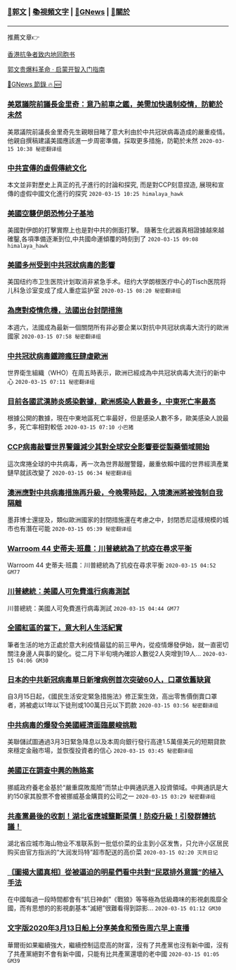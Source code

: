 ###  [:eagle:郭文](https://github.com/ourhimalayas/txt) | [:books:視頻文字](https://github.com/ourhimalayas/txt/blob/master/content/README.md) | [:newspaper:GNews](https://github.com/ourhimalayas/txt/blob/master/content/gnews/README.md) | [:pray:關於](https://github.com/ourhimalayas/home/tree/master/about)
---

推薦文章:point_right:

[香港抗争者致内地同胞书](https://github.com/ourhimalayas/news/blob/master/2019/08/a_letter_from_the_hong_kong_people.md)

[郭文贵爆料革命 · 启蒙开智入门指南](https://github.com/ourhimalayas/txt/issues/1)

[:newspaper:GNews 節錄 :fire: :new:](https://github.com/ourhimalayas/txt/blob/master/content/gnews/README.md) 



### [美眾議院前議長金里奇：意乃前車之鑑，美需加快遏制疫情，防範於未然](/content/gnews/1/README.md)

美眾議院前議長金里奇先生親眼目睹了意大利由於中共冠狀病毒造成的嚴重疫情。他親自撰稿建議美國應該進一步周密準備，採取更多措施，防範於未然  `2020-03-15 10:38 秘密翻译组`

### [中共宣傳的虛假傳統文化](/content/gnews/2/README.md)

本文並非對歷史上真正的孔子進行的討論和探究, 而是對CCP刻意捏造, 展現和宣傳的虛假中國文化進行的探究  `2020-03-15 10:25 himalaya_hawk`

### [美國空襲伊朗恐怖分子基地](/content/gnews/3/README.md)

美國對伊朗的打擊實際上也是對中共的側面打擊。 隨著生化武器真相證據越來越確鑿,各項準備逐漸到位,中共國命運傾覆的時刻到了  `2020-03-15 09:08 himalaya_hawk`

### [美國多州受到中共冠狀病毒的影響](/content/gnews/4/README.md)

美国纽约市卫生医院计划取消非紧急手术。纽约大学朗根医疗中心的Tisch医院将儿科急诊室变成了成人重症监护室  `2020-03-15 08:20 秘密翻译组`

### [為應對疫情危機，法國出台封閉措施](/content/gnews/5/README.md)

本週六，法國成為最新一個關閉所有非必要企業以對抗中共冠狀病毒大流行的歐洲國家  `2020-03-15 07:58 秘密翻译组`

### [中共冠狀病毒鐵蹄瘋狂肆虐歐洲](/content/gnews/6/README.md)

世界衛生組織（WHO）在周五時表示，歐洲已經成為中共冠狀病毒大流行的新中心  `2020-03-15 07:11 秘密翻译组`

### [目前各國武漢肺炎感染數據，歐洲感染人數最多，中東死亡率最高](/content/gnews/7/README.md)

根據公開的數據，現在中東地區死亡率最好，但是感染人數不多，歐美感染人說最多，死亡率相對較低  `2020-03-15 07:10 小巴猪`

### [CCP病毒敲響世界警鐘減少其對全球安全影響要從製藥領域開始](/content/gnews/8/README.md)

這次席捲全球的中共病毒，再一次為世界敲醒警鐘，嚴重依賴中國的世界經濟產業鏈早就該改變了  `2020-03-15 06:34 秘密翻译组`

### [澳洲應對中共病毒措施再升級，今晚零時起，入境澳洲將被強制自我隔離](/content/gnews/9/README.md)

墨菲博士還提及，類似歐洲國家的封閉措施還在考慮之中，封閉悉尼這樣規模的城市也有潛在可能  `2020-03-15 05:39 秘密翻译组`

### [Warroom 44 史蒂夫·班農：川普總統為了抗疫在尋求平衡](/content/gnews/10/README.md)

Warroom 44 史蒂夫·班農：川普總統為了抗疫在尋求平衡  `2020-03-15 04:52 GM77`

### [川普總統：美國人可免費進行病毒測試](/content/gnews/11/README.md)

川普總統：美國人可免費進行病毒測試  `2020-03-15 04:44 GM77`

### [全國紅區的當下，意大利人生活紀實](/content/gnews/12/README.md)

筆者生活的地方正處於意大利疫情最猛的前三甲內，從疫情爆發伊始，就一直密切關注身邊人與事的變化。從二月下半旬境內確診人數從2人突增到19人...  `2020-03-15 04:06 GM30`

### [日本的中共新冠病毒單日新增病例首次突破60人，口罩依舊缺貨](/content/gnews/13/README.md)

自3月15日起，《國民生活安定緊急措施法》修正案生效，高出零售價倒賣口罩者，將被處以1年以下徒刑或100萬日元以下罰款  `2020-03-15 03:56 秘密翻译组`

### [中共病毒的爆發令美國經濟面臨嚴峻挑戰](/content/gnews/14/README.md)

美聯儲試圖通過3月3日緊急降息以及本周向銀行發行高達1.5萬億美元的短期貸款來穩定金融市場，並恢復投資者的信心  `2020-03-15 03:45 秘密翻译组`

### [美國正在調查中興的賄賂案](/content/gnews/15/README.md)

挪威政府養老金基於“嚴重腐敗風險”而禁止中興通訊進入投資領域。中興通訊是大約150家其股票不會被挪威基金購買的公司之一  `2020-03-15 03:29 秘密翻译组`

### [共產黨最後的收割！湖北省應城壟斷菜價！防疫升級！引發群體抗議！](/content/gnews/16/README.md)

湖北省应城市海山物业不准联系到一批低价菜的业主到小区发售，只允许小区居民购买由官方指派的“大润发玛特”超市配送的高价菜  `2020-03-15 02:20 灭共日记`

### [〘圖揭大國真相〙從被逼迫的明星們看中共對“民眾排外意識”的植入手法](/content/gnews/17/README.md)

在中國每過一段時間都會有“抗日神劇”《戰狼》等等極為低級趣味的影視劇風靡全國，而有思想的的影視劇基本“滅絕”很難看得到踪影...  `2020-03-15 01:12 GM30`

### [文字版2020年3月13日船上分享美食和預告周六早上直播](/content/gnews/18/README.md)

華爾街如果繼續強大，繼續控制這麼高的財富，沒有了共產黨也沒有新中國，沒有了共產黨絕對不會有新中國，只能有比共產黨還壞的老中國  `2020-03-15 01:05 GM39`

